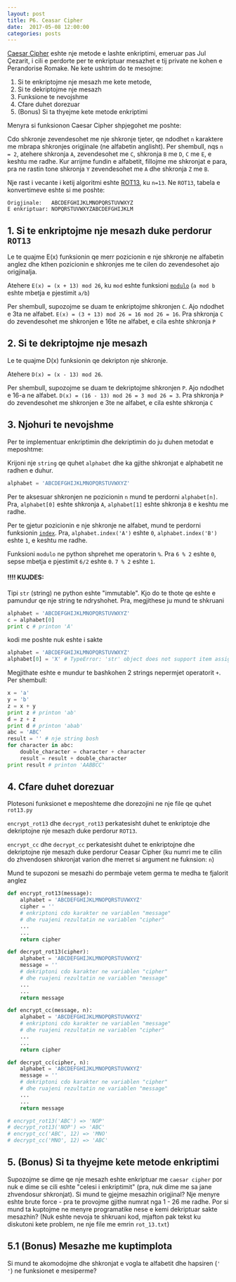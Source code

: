 ```yaml
---
layout: post
title: P6. Ceasar Cipher
date:  2017-05-08 12:00:00
categories: posts
---
```


[Caesar Cipher](https://en.wikipedia.org/wiki/Caesar_cipher) eshte nje metode e
lashte enkriptimi, emeruar pas Jul Çezarit, i cili e perdorte per te enkriptuar mesazhet e tij private ne kohen e Perandorise Romake. Ne kete ushtrim do te mesojme:
  1. Si te enkriptojme nje mesazh me kete metode,
  2. Si te dekriptojme nje mesazh
  3. Funksione te nevojshme
  4. Cfare duhet dorezuar
  5. (Bonus) Si ta thyejme kete metode enkriptimi

Menyra si funksionon Caesar Cipher shpjegohet me poshte:

Cdo shkronje zevendesohet me nje shkronje tjeter, qe ndodhet `n` karaktere me
mbrapa shkronjes origjinale (ne alfabetin anglisht). Per shembull, nqs `n = 2`,
atehere shkronja `A`, zevendesohet me `C`, shkronja `B` me `D`, `C` me `E`, e
keshtu me radhe. Kur arrijme fundin e alfabetit, fillojme me shkronjat e para,
pra ne rastin tone shkronja `Y` zevendesohet me `A` dhe shkronja `Z` me `B`.

Nje rast i vecante i ketij algoritmi eshte [ROT13](https://en.wikipedia.org/wiki/ROT13),
ku `n=13`. Ne `ROT13`, tabela e konvertimeve eshte si me poshte:

```
Origjinale:   ABCDEFGHIJKLMNOPQRSTUVWXYZ
E enkriptuar: NOPQRSTUVWXYZABCDEFGHIJKLM
```

## 1. Si te enkriptojme nje mesazh duke perdorur `ROT13`

Le te quajme E(x) funksionin qe merr pozicionin e nje shkronje ne alfabetin
anglez dhe kthen pozicionin e shkronjes me te cilen do zevendesohet ajo origjinalja.

Atehere `E(x) = (x + 13) mod 26`, ku `mod` eshte funksioni [`modulo`](https://en.wikipedia.org/wiki/Modulo_operation)
(`a mod b` eshte mbetja e pjestimit `a/b`)

Per shembull, supozojme se duam te enkriptojme shkronjen `C`. Ajo ndodhet e 3ta
ne alfabet. `E(x) = (3 + 13) mod 26 = 16 mod 26 = 16`. Pra shkronja `C` do
zevendesohet me shkronjen e 16te ne alfabet, e cila eshte shkronja `P`

## 2. Si te dekriptojme nje mesazh

Le te quajme D(x) funksionin qe dekripton nje shkronje.

Atehere `D(x) = (x - 13) mod 26`.

Per shembull, supozojme se duam te dekriptojme shkronjen `P`. Ajo ndodhet e 16-a
ne alfabet. `D(x) = (16 - 13) mod 26 = 3 mod 26 = 3`. Pra shkronja `P` do
zevendesohet me shkronjen e 3te ne alfabet, e cila eshte shkronja `C`

## 3. Njohuri te nevojshme

Per te implementuar enkriptimin dhe dekriptimin do ju duhen metodat e meposhtme:

Krijoni nje `string` qe quhet `alphabet` dhe ka gjithe shkronjat e alphabetit
ne radhen e duhur.

```python
alphabet = 'ABCDEFGHIJKLMNOPQRSTUVWXYZ'
```

Per te aksesuar shkronjen ne pozicionin `n` mund te perdorni
`alphabet[n]`. Pra, `alphabet[0]` eshte shkronja `A`, `alphabet[1]` eshte
shkronja `B` e keshtu me radhe.

Per te gjetur pozicionin e nje shkronje ne alfabet, mund te perdorni funksionin
[`index`](https://www.tutorialspoint.com/python/string_index.htm). Pra,
`alphabet.index('A')` eshte `0`, `alphabet.index('B')` eshte `1`,
e keshtu me radhe.

Funksioni `modulo` ne python shprehet me operatorin `%`. Pra `6 % 2` eshte
`0`, sepse mbetja e pjestimit `6/2` eshte `0`. `7 % 2` eshte `1`.

#### !!!! KUJDES:
Tipi `str` (string) ne python eshte "immutable". Kjo do te thote qe eshte e pamundur qe nje string te ndryshohet. Pra, megjithese ju mund te shkruani
```python
alphabet = 'ABCDEFGHIJKLMNOPQRSTUVWXYZ'
c = alphabet[0]
print c # printon 'A'
```
kodi me poshte nuk eshte i sakte

```python
alphabet = 'ABCDEFGHIJKLMNOPQRSTUVWXYZ'
alphabet[0] = 'X' # TypeError: 'str' object does not support item assignment
```

Megjithate eshte e mundur te bashkohen 2 strings nepermjet operatorit `+`. Per shembull:

```python
x = 'a'
y = 'b'
z = x + y
print z # printon 'ab'
d = z + z
print d # printon 'abab'
abc = 'ABC'
result = '' # nje string bosh
for character in abc:
    double_character = character + character
    result = result + double_character
print result # printon 'AABBCC'
```

## 4. Cfare duhet dorezuar
Plotesoni funksionet e meposhteme dhe dorezojini ne nje file qe quhet `rot13.py`

`encrypt_rot13` dhe `decrypt_rot13` perkatesisht duhet te enkriptoje dhe dekriptojne nje
mesazh duke perdorur `ROT13`.

`encrypt_cc` dhe `decrypt_cc` perkatesisht duhet te enkriptojne dhe dekriptojne
nje mesazh duke perdorur Ceasar Cipher (ku numri me te cilin do zhvendosen shkronjat
varion dhe merret si argument ne fuknsion: `n`)

Mund te supozoni se mesazhi do permbaje vetem germa te medha te fjalorit anglez

```python
def encrypt_rot13(message):
    alphabet = 'ABCDEFGHIJKLMNOPQRSTUVWXYZ'
    cipher = ''
    # enkriptoni cdo karakter ne variablen "message"
    # dhe ruajeni rezultatin ne variablen "cipher"
    ...
    ...
    return cipher

def decrypt_rot13(cipher):
    alphabet = 'ABCDEFGHIJKLMNOPQRSTUVWXYZ'
    message = ''
    # dekriptoni cdo karakter ne variablen "cipher"
    # dhe ruajeni rezultatin ne variablen "message"
    ...
    ...
    return message

def encrypt_cc(message, n):
    alphabet = 'ABCDEFGHIJKLMNOPQRSTUVWXYZ'
    # enkriptoni cdo karakter ne variablen "message"
    # dhe ruajeni rezultatin ne variablen "cipher"
    ...
    ...
    return cipher

def decrypt_cc(cipher, n):
    alphabet = 'ABCDEFGHIJKLMNOPQRSTUVWXYZ'
    message = ''
    # dekriptoni cdo karakter ne variablen "cipher"
    # dhe ruajeni rezultatin ne variablen "message"
    ...
    ...
    return message

# encrypt_rot13('ABC') => 'NOP'
# decrypt_rot13('NOP') => 'ABC'
# encrypt_cc('ABC', 12) => 'MNO'
# decrypt_cc('MNO', 12) => 'ABC'
```

## 5. (Bonus) Si ta thyejme kete metode enkriptimi

Supozojme se dime qe nje mesazh eshte enkriptuar me `caesar cipher` por nuk e dime se cili eshte "celesi i enkriptimit" (pra, nuk dime me sa jane zhvendosur shkronjat). Si mund te gjejme mesazhin origjinal? Nje menyre eshte brute force - pra te provojme gjithe numrat nga 1 - 26 me radhe. Por si mund ta kuptojme ne menyre programatike nese e kemi dekriptuar sakte mesazhin? (Nuk eshte nevoja te shkruani kod, mjafton pak tekst ku diskutoni kete problem, ne nje file me emrin `rot_13.txt`)

## 5.1 (Bonus) Mesazhe me kuptimplota

Si mund te akomodojme dhe shkronjat e vogla te alfabetit dhe hapsiren (`' '`) ne funksionet e mesiperme?
